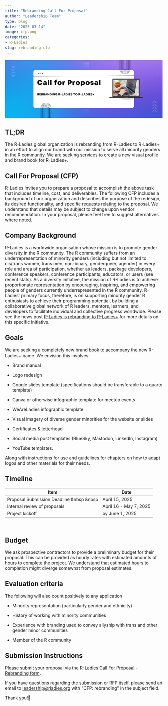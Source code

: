 ```yaml
---
title: "Rebranding Call For Proposal"
author: "Leadership Team"
type: blog
date: "2025-03-14"
image: cfp.png
categories: 
- R-Ladies
slug: rebranding-cfp
---
```


![Colors fade blue to violet left to right with white box in the middle that says Call for Proposal Rebranding R-Ladies to R-Ladies+; image of laptop adjacent.](cfp.png)

## TL;DR

The R-Ladies global organization is rebranding from R-Ladies to R-Ladies+ in an effort to align our brand with our mission to serve all minority genders in the R community.
We are seeking services to create a new visual profile and brand book for R-Ladies+.

## Call For Proposal (CFP)

R-Ladies invites you to prepare a proposal to accomplish the above task that includes timeline, cost, and deliverables.
The following CFP includes a background of our organization and describes the purpose of the redesign, its desired functionality, and specific requests relating to the proposal.
We understand that details may be subject to change upon vendor recommendation.
In your proposal, please feel free to suggest alternatives where noted.

## Company Background

R-Ladies is a worldwide organisation whose mission is to promote gender diversity in the R community.
The R community suffers from an underrepresentation of minority genders (including but not limited to cis/trans women, trans men, non-binary, genderqueer, agender) in every role and area of participation, whether as leaders, package developers, conference speakers, conference participants, educators, or users (see recent stats).
As a diversity initiative, the mission of R-Ladies is to achieve proportionate representation by encouraging, inspiring, and empowering people of genders currently underrepresented in the R community.
R-Ladies' primary focus, therefore, is on supporting minority gender R enthusiasts to achieve their programming potential, by building a collaborative global network of R leaders, mentors, learners, and developers to facilitate individual and collective progress worldwide.
Please see the news post [R-Ladies is rebranding to R-Ladies+](https://rladies.org/news/rebranding-announcement/) for more details on this specific initiative.

## Goals

We are seeking a completely new brand book to accompany the new R-Ladies+ name.
We envision this involves:

-   Brand manual

-   Logo redesign

-   Google slides template (specifications should be transferable to a quarto template)

-   Canva or otherwise infographic template for meetup events

-   WeAreLadies infographic template

-   Visual imagery of diverse gender minorities for the website or slides

-   Certificates & letterhead
  
-   Social media post templates (BlueSky, Mastodon, LinkedIn, Instagram)

-   YouTube templates.
  
Along with instructions for use and guidelines for chapters on how to adapt logos and other materials for their needs.

## Timeline

| Item                         | Date                   |
|------------------------------|------------------------|
| Proposal Submission Deadline &nbsp &nbsp| April 15, 2025         |
| Internal review of proposals | April 16 - May 7, 2025 |
| Project kickoff              | by June 1, 2025        |

<br>

## Budget

We ask prospective contractors to provide a preliminary budget for their proposal.
This can be provided as hourly rates with estimated amounts of hours to complete the project.
We understand that estimated hours to completion might diverge somewhat from proposal estimates.

## Evaluation criteria

The following will also count positively to any application

-   Minority representation (particularly gender and ethnicity)

-   History of working with minority communities

-   Experience with branding used to convey allyship with trans and other gender minor communities

-   Member of the R community

## Submission Instructions

Please submit your proposal via the [R-Ladies Call For Proposal - Rebranding form](https://airtable.com/apphrsts5IruOEGJo/pagmZISNXBiAfDfpC/form).

If you have questions regarding the submission or RFP itself, please send an email to [leadership\@rladies.org](mailto:leadership@rladies.org) with "CFP: rebranding" in the subject field.

Thank you!💜
